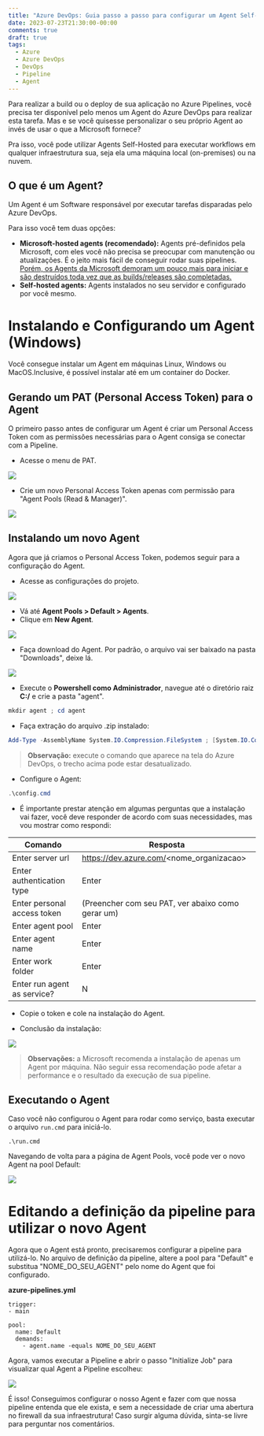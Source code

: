 ```yaml
---
title: "Azure DevOps: Guia passo a passo para configurar um Agent Self-Hosted no Windows"
date: 2023-07-23T21:30:00-00:00
comments: true
draft: true
tags:
  - Azure
  - Azure DevOps
  - DevOps
  - Pipeline
  - Agent
---
```


Para realizar a build ou o deploy de sua aplicação no Azure Pipelines, você precisa ter disponível pelo menos um Agent do Azure DevOps para realizar esta tarefa.
Mas e se você quisesse personalizar o seu próprio Agent ao invés de usar o que a Microsoft fornece?

Pra isso, você pode utilizar Agents Self-Hosted para executar workflows em qualquer infraestrutura sua, seja ela uma máquina local (on-premises) ou na nuvem.

## O que é um Agent?

Um Agent é um Software responsável por executar tarefas disparadas pelo Azure DevOps.

Para isso você tem duas opções:
- **Microsoft-hosted agents (recomendado):** Agents pré-definidos pela Microsoft, com eles você não precisa se preocupar com manutenção ou atualizações. É o jeito mais fácil de conseguir rodar suas pipelines. [Porém, os Agents da Microsoft demoram um pouco mais para iniciar e são destruídos toda vez que as builds/releases são completadas.](https://learn.microsoft.com/en-us/azure/devops/pipelines/agents/agents?view=azure-devops&tabs=browser#private-agent-performance-advantages)
- **Self-hosted agents:** Agents instalados no seu servidor e configurado por você mesmo.

# Instalando e Configurando um Agent (Windows)

Você consegue instalar um Agent em máquinas Linux, Windows ou MacOS.Inclusive, é possível instalar até em um container do Docker.

## Gerando um PAT (Personal Access Token) para o Agent

O primeiro passo antes de configurar um Agent é criar um Personal Access Token com as permissões necessárias para o Agent consiga se conectar com a Pipeline.

- Acesse o menu de PAT.

![](2023-07-23-22-33-06.png)

- Crie um novo Personal Access Token apenas com permissão para "Agent Pools (Read & Manager)".

![](2023-07-23-22-34-15.png)

## Instalando um novo Agent

Agora que já criamos o Personal Access Token, podemos seguir para a configuração do Agent.

- Acesse as configurações do projeto.

![](2023-07-23-22-13-13.png)

- Vá até **Agent Pools > Default > Agents**.
- Clique em **New Agent**.

![](2023-07-23-22-11-55.png)

- Faça download do Agent. Por padrão, o arquivo vai ser baixado na pasta "Downloads", deixe lá.

![](2023-07-23-22-14-26.png)

- Execute o **Powershell como Administrador**, navegue até o diretório raiz **C:/** e crie a pasta "agent".
```ps1
mkdir agent ; cd agent
```
- Faça extração do arquivo .zip instalado:
```ps1
Add-Type -AssemblyName System.IO.Compression.FileSystem ; [System.IO.Compression.ZipFile]::ExtractToDirectory("$HOME\Downloads\vsts-agent-win-x64-3.220.5.zip", "$PWD")
```
> **Observação:** execute o comando que aparece na tela do Azure DevOps, o trecho acima pode estar desatualizado.
- Configure o Agent:
```ps1
.\config.cmd
```
- É importante prestar atenção em algumas perguntas que a instalação vai fazer, você deve responder de acordo com suas necessidades, mas vou mostrar como respondi:

| Comando | Resposta | 
| --- | --- |
| Enter server url | https://dev.azure.com/<nome_organizacao> | 
| Enter authentication type | Enter | 
| Enter personal access token | (Preencher com seu PAT, ver abaixo como gerar um) | 
| Enter agent pool | Enter | 
| Enter agent name | Enter | 
| Enter work folder | Enter | 
| Enter run agent as service? | N |

- Copie o token e cole na instalação do Agent.

- Conclusão da instalação:

![](2023-07-23-22-23-41.png)

> **Observações:** a Microsoft recomenda a instalação de apenas um Agent por máquina. Não seguir essa recomendação pode afetar a performance e o resultado da execução de sua pipeline.

## Executando o Agent

Caso você não configurou o Agent para rodar como serviço, basta executar o arquivo `run.cmd` para iniciá-lo.

```
.\run.cmd
```

Navegando de volta para a página de Agent Pools, você pode ver o novo Agent na pool Default:

![](2023-08-04-19-57-48.png)

# Editando a definição da pipeline para utilizar o novo Agent

Agora que o Agent está pronto, precisaremos configurar a pipeline para utilizá-lo.
No arquivo de definição da pipeline, altere a pool para "Default" e substitua "NOME_DO_SEU_AGENT" pelo nome do Agent que foi configurado. 

**azure-pipelines.yml**
```
trigger:
- main

pool:
  name: Default
  demands:
    - agent.name -equals NOME_DO_SEU_AGENT
```

Agora, vamos executar a Pipeline e abrir o passo "Initialize Job" para visualizar qual Agent a Pipeline escolheu:

![](2023-08-04-20-10-05.png)

É isso! Conseguimos configurar o nosso Agent e fazer com que nossa pipeline entenda que ele exista, e sem a necessidade de criar uma abertura no firewall da sua infraestrutura! Caso surgir alguma dúvida, sinta-se livre para perguntar nos comentários.